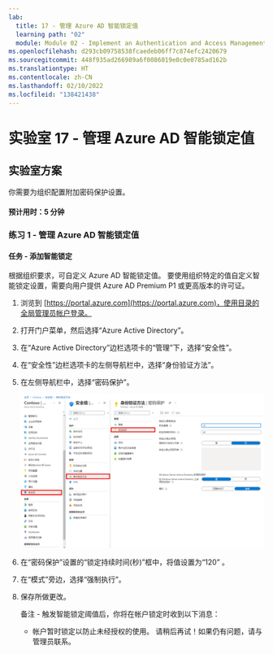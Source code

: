 ```yaml
---
lab:
  title: 17 - 管理 Azure AD 智能锁定值
  learning path: "02"
  module: Module 02 - Implement an Authentication and Access Management Solution
ms.openlocfilehash: d293cb09758538fcaedeb06ff7c874efc2420679
ms.sourcegitcommit: 448f935ad266989a6f0086019e0c0e0785ad162b
ms.translationtype: HT
ms.contentlocale: zh-CN
ms.lasthandoff: 02/10/2022
ms.locfileid: "138421438"
---
```

# <a name="lab-17---manage-azure-ad-smart-lockout-values"></a>实验室 17 - 管理 Azure AD 智能锁定值

## <a name="lab-scenario"></a>实验室方案

你需要为组织配置附加密码保护设置。

#### <a name="estimated-time-5-minutes"></a>预计用时：5 分钟

### <a name="exercise-1---manage-azure-ad-smart-lockout-values"></a>练习 1 - 管理 Azure AD 智能锁定值

#### <a name="task---add-smart-lockouts"></a>任务 - 添加智能锁定

根据组织要求，可自定义 Azure AD 智能锁定值。 要使用组织特定的值自定义智能锁定设置，需要向用户提供 Azure AD Premium P1 或更高版本的许可证。

1. 浏览到 [https://portal.azure.com](https://portal.azure.com)，使用目录的全局管理员帐户登录。

2. 打开门户菜单，然后选择“Azure Active Directory”。

3. 在“Azure Active Directory”边栏选项卡的“管理”下，选择“安全性”。

4. 在“安全性”边栏选项卡的左侧导航栏中，选择“身份验证方法”。

5. 在左侧导航栏中，选择“密码保护”。

    ![显示“身份验证方法”边栏选项卡的屏幕图像，其中突出显示了“浏览到密码身份验证”的选项](./media/lp2-mod3-browse-to-password-protection.png)

6. 在“密码保护”设置的“锁定持续时间(秒)”框中，将值设置为“120” 。

7. 在“模式”旁边，选择“强制执行”。

8. 保存所做更改。

    备注 - 触发智能锁定阈值后，你将在帐户锁定时收到以下消息：
    - 帐户暂时锁定以防止未经授权的使用。 请稍后再试！如果仍有问题，请与管理员联系。
